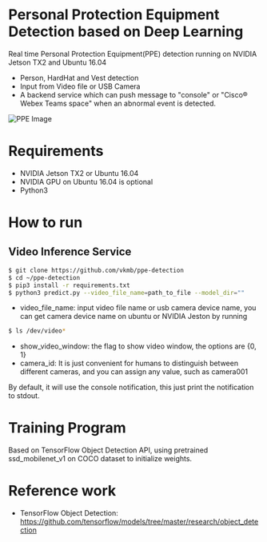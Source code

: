 # Personal Protection Equipment Detection based on Deep Learning

Real time Personal Protection Equipment(PPE) detection running on NVIDIA Jetson TX2 and Ubuntu 16.04

  - Person, HardHat and Vest detection
  - Input from Video file or USB Camera
  - A backend service which can push message to "console" or "Cisco® Webex Teams space" when an abnormal event is detected.

![PPE Image](data/ppe.jpg)

# Requirements
  - NVIDIA Jetson TX2 or Ubuntu 16.04
  - NVIDIA GPU on Ubuntu 16.04 is optional
  - Python3

# How to run

## Video Inference Service

```sh
$ git clone https://github.com/vkmb/ppe-detection
$ cd ~/ppe-detection
$ pip3 install -r requirements.txt
$ python3 predict.py --video_file_name=path_to_file --model_dir=""
```
* video_file_name: input video file name or usb camera device name, you can get camera device name on ubuntu or NVIDIA Jeston by running
```sh
$ ls /dev/video* 
```
* show_video_window: the flag to show video window, the options are {0, 1}
* camera_id: It is just convenient for humans to distinguish between different cameras, and you can assign any value, such as camera001


By default, it will use the console notification, this just print the notification to stdout.

# Training Program
Based on TensorFlow Object Detection API, using pretrained ssd_mobilenet_v1 on COCO dataset to initialize weights.

# Reference work
* TensorFlow Object Detection: https://github.com/tensorflow/models/tree/master/research/object_detection

